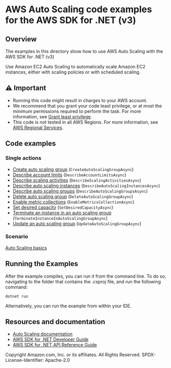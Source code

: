# AWS Auto Scaling code examples for the AWS SDK for .NET (v3)

## Overview

The examples in this directory show how to use AWS Auto Scaling with the AWS
SDK for .NET (v3)

Use Amazon EC2 Auto Scaling to automatically scale Amazon EC2 instances, either
with scaling policies or with scheduled scaling.

## ⚠️ Important

- Running this code might result in charges to your AWS account.
- We recommend that you grant your code least privilege, or at most the minimum
  permissions required to perform the task. For more information, see
  [Grant least privilege](https://docs.aws.amazon.com/IAM/latest/UserGuide/best-practices.html#grant-least-privilege).
- This code is not tested in all AWS Regions. For more information, see
  [AWS Regional Services](https://aws.amazon.com/about-aws/global-infrastructure/regional-product-services/).

## Code examples

### Single actions

- [Create auto scaling group](scenarios/AutoScale_Basics) (`CreateAutoScalingGroupAsync`)
- [Describe account limits](scenarios/AutoScale_Basics) (`DescribeAccountLimitsAsync`)
- [Describe scaling activities](scenarios/AutoScale_Basics) (`DescribeScalingActivitiesAsync`)
- [Describe auto scaling instances](scenarios/AutoScale_Basics) (`DescribeAutoScalingInstancesAsync`)
- [Describe auto scaling groups](scenarios/AutoScale_Basics) (`DescribeAutoScalingGroupsAsync`)
- [Delete auto scaling group](scenarios/AutoScale_Basics) (`DeleteAutoScalingGroupAsync`)
- [Enable metric collections](scenarios/AutoScale_Basics) (`EnableMetricsCollectionAsync`)
- [Set desired capacity](scenarios/AutoScale_Basics) (`SetDesiredCapacityAsync`)
- [Terminate an instance in an auto scaling group](scenarios/AutoScale_Basics) (`TerminateInstanceInAutoScalingGroupAsync`)
- [Update an auto scaling group](scenarios/AutoScale_Basics) (`UpdateAutoScalingGroupAsync`)

### Scenario

[Auto Scaling basics](scenarios/AutoScale_Basics)

## Running the Examples

After the example compiles, you can run it from the command line. To do so,
navigating to the folder that contains the .csproj file, and run the following
command:

```
dotnet run
```

Alternatively, you can run the example from within your IDE.

## Resources and documentation

- [Auto Scaling documentation](https://docs.aws.amazon.com/autoscaling/index.html)
- [AWS SDK for .NET Developer Guide](https://docs.aws.amazon.com/sdk-for-net/v3/developer-guide/welcome.html)
- [AWS SDK for .NET API Reference Guide](https://docs.aws.amazon.com/sdkfornet/v3/apidocs/index.html)

Copyright Amazon.com, Inc. or its affiliates. All Rights Reserved. SPDX-License-Identifier: Apache-2.0
